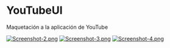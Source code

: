 # YouTubeUI
Maquetación a la aplicación de YouTube


[![Screenshot-2.png](https://i.postimg.cc/Jn0qSRty/Screenshot-2.png)](https://postimg.cc/0MgDwRYx)  [![Screenshot-3.png](https://i.postimg.cc/c1Vp7b57/Screenshot-3.png)](https://postimg.cc/xq3pntQq)  [![Screenshot-4.png](https://i.postimg.cc/kgCLztCB/Screenshot-4.png)](https://postimg.cc/w7WWsM7p)
